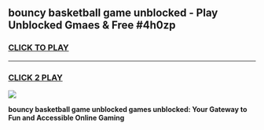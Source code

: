 
## bouncy basketball game unblocked - Play Unblocked Gmaes & Free #4h0zp
<h3>
<a href="https://news.freeplayer.one?title=bouncy_basketball_game_unblocked&ref=03M">CLICK TO PLAY</a></h3>
<hr>

<h3>
<a href="https://news.freeplayer.one?title=bouncy_basketball_game_unblocked&ref=03M">CLICK 2 PLAY</a>
  
</h3>

<a href="https://news.freeplayer.one?title=bouncy_basketball_game_unblocked&ref=03M"><img src="https://clearcache.store/games.png"></a>


**bouncy basketball game unblocked games unblocked: Your Gateway to Fun and Accessible Online Gaming**
